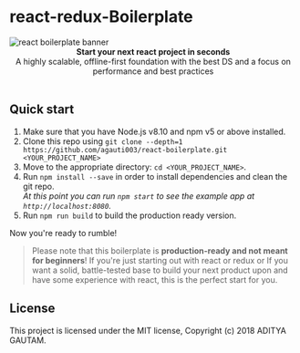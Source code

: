 # react-redux-Boilerplate
<img src="https://cdn-images-1.medium.com/max/1600/1*XLPUfIkmIA01h1D0ti-wJw.png" alt="react boilerplate banner" align="center" />
<br />
<div align="center"><strong>Start your next react project in seconds</strong></div>
<div align="center">A highly scalable, offline-first foundation with the best DS and a focus on performance and best practices</div>
<br />

## Quick start

1.  Make sure that you have Node.js v8.10 and npm v5 or above installed.
2.  Clone this repo using `git clone --depth=1 https://github.com/agauti003/react-boilerplate.git <YOUR_PROJECT_NAME>`
3.  Move to the appropriate directory: `cd <YOUR_PROJECT_NAME>`.<br />
4.  Run `npm install --save` in order to install dependencies and clean the git repo.<br />
    _At this point you can run `npm start` to see the example app at `http://localhost:8080`._
5.  Run `npm run build` to build the production ready version.

Now you're ready to rumble!

> Please note that this boilerplate is **production-ready and not meant for beginners**! If you're just starting out with react or redux or If you want a solid, battle-tested base to build your next product upon and have some experience with react, this is the perfect start for you.

## License

This project is licensed under the MIT license, Copyright (c) 2018 ADITYA
GAUTAM.
